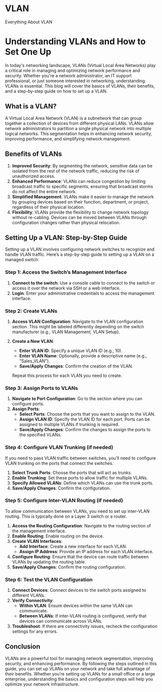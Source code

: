 # VLAN
Everything About VLAN
# Understanding VLANs and How to Set One Up

In today's networking landscape, VLANs (Virtual Local Area Networks) play a critical role in managing and optimizing network performance and security. Whether you're a network administrator, an IT support professional, or just someone interested in networking, understanding VLANs is essential. This blog will cover the basics of VLANs, their benefits, and a step-by-step guide on how to set up a VLAN.

## What is a VLAN?

A Virtual Local Area Network (VLAN) is a subnetwork that can group together a collection of devices from different physical LANs. VLANs allow network administrators to partition a single physical network into multiple logical networks. This segmentation helps in enhancing network security, improving performance, and simplifying network management.

## Benefits of VLANs

1. **Improved Security**: By segmenting the network, sensitive data can be isolated from the rest of the network traffic, reducing the risk of unauthorized access.
2. **Enhanced Performance**: VLANs can reduce congestion by limiting broadcast traffic to specific segments, ensuring that broadcast storms do not affect the entire network.
3. **Simplified Management**: VLANs make it easier to manage the network by grouping devices based on their function, department, or project, regardless of their physical location.
4. **Flexibility**: VLANs provide the flexibility to change network topology without re-cabling. Devices can be moved between VLANs through configuration changes rather than physical relocation.

## Setting Up a VLAN: Step-by-Step Guide

Setting up a VLAN involves configuring network switches to recognize and handle VLAN traffic. Here’s a step-by-step guide to setting up a VLAN on a managed switch:

### Step 1: Access the Switch’s Management Interface

1. **Connect to the switch**: Use a console cable to connect to the switch or access it over the network via SSH or a web interface.
2. **Login**: Enter your administrative credentials to access the management interface.

### Step 2: Create VLANs

1. **Access VLAN Configuration**: Navigate to the VLAN configuration section. This might be labeled differently depending on the switch manufacturer (e.g., VLAN Management, VLAN Setup).
2. **Create a New VLAN**:
   - **Enter VLAN ID**: Specify a unique VLAN ID (e.g., 10).
   - **Enter VLAN Name**: Optionally, provide a descriptive name (e.g., “Sales_VLAN”).
   - **Save/Apply Changes**: Confirm the creation of the VLAN.

   Repeat this process for each VLAN you need to create.

### Step 3: Assign Ports to VLANs

1. **Navigate to Port Configuration**: Go to the section where you can configure ports.
2. **Assign Ports**:
   - **Select Ports**: Choose the ports that you want to assign to the VLAN.
   - **Assign VLAN ID**: Specify the VLAN ID for each port. Ports can be assigned to multiple VLANs if trunking is required.
   - **Save/Apply Changes**: Confirm the changes to assign the ports to the specified VLANs.

### Step 4: Configure VLAN Trunking (if needed)

If you need to pass VLAN traffic between switches, you’ll need to configure VLAN trunking on the ports that connect the switches.

1. **Select Trunk Ports**: Choose the ports that will act as trunks.
2. **Enable Trunking**: Set these ports to allow traffic for multiple VLANs.
3. **Specify Allowed VLANs**: Define which VLANs can use the trunk ports.
4. **Save/Apply Changes**: Confirm the configuration.

### Step 5: Configure Inter-VLAN Routing (if needed)

To allow communication between VLANs, you need to set up inter-VLAN routing. This is typically done on a Layer 3 switch or a router.

1. **Access the Routing Configuration**: Navigate to the routing section of the management interface.
2. **Enable Routing**: Enable routing on the device.
3. **Create VLAN Interfaces**:
   - **Add Interface**: Create a new interface for each VLAN.
   - **Assign IP Address**: Provide an IP address for each VLAN interface.
4. **Configure Routing**: Ensure that the device can route traffic between VLANs by updating the routing table.
5. **Save/Apply Changes**: Confirm the routing configuration.

### Step 6: Test the VLAN Configuration

1. **Connect Devices**: Connect devices to the switch ports assigned to different VLANs.
2. **Verify Connectivity**:
   - **Within VLAN**: Ensure devices within the same VLAN can communicate.
   - **Between VLANs**: If inter-VLAN routing is configured, verify that devices can communicate across VLANs.
3. **Troubleshoot**: If there are connectivity issues, recheck the configuration settings for any errors.

## Conclusion

VLANs are a powerful tool for managing network segmentation, improving security, and enhancing performance. By following the steps outlined in this guide, you can set up VLANs on your network and take full advantage of their benefits. Whether you’re setting up VLANs for a small office or a large enterprise, understanding the basics and configuration steps will help you optimize your network infrastructure.



